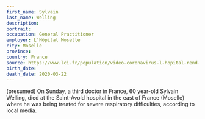 ```yaml
---
first_name: Sylvain
last_name: Welling
description: 
portrait: 
occupation: General Practitioner
employer: L'Hôpital Moselle
city: Moselle
province: 
country: France
source: https://www.lci.fr/population/video-coronavirus-l-hopital-rend-hommage-au-medecin-generaliste-sylvain-welling-2148867.html, https://france3-regions.francetvinfo.fr/grand-est/moselle/forbach/sylvain-welling-mort-consequences-du-coronavirus-covid-19-1804988.html, https://francais.medscape.com/voirarticle/3605782
birth_date: 
death_date: 2020-03-22 
---
```


(presumed) On Sunday, a third doctor in France, 60 year-old Sylvain Welling, died at the Saint-Avold hospital in the east of France (Moselle) where he was being treated for severe respiratory difficulties, according to local media.